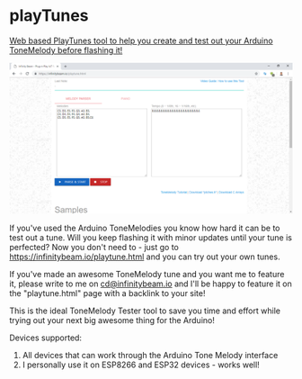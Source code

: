 # playTunes
[Web based PlayTunes tool to help you create and test out your Arduino ToneMelody before flashing it!](https://infinitybeam.io/playtune.html)

![PlayTunes Web Tool Screen Shot](/PlayTunes.png)

If you've used the Arduino ToneMelodies you know how hard it can be to test out a tune. Will you keep flashing it with minor updates until your tune is perfected? Now you don't need to - just go to https://infinitybeam.io/playtune.html and you can try out your own tunes. 

If you've made an awesome ToneMelody tune and you want me to feature it, please write to me on cd@infinitybeam.io and I'll be happy to feature it on the "playtune.html" page with a backlink to your site!

This is the ideal ToneMelody Tester tool to save you time and effort while trying out your next big awesome thing for the Arduino!

Devices supported:
1. All devices that can work through the Arduino Tone Melody interface
2. I personally use it on ESP8266 and ESP32 devices - works well!
